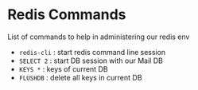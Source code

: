 # Redis Commands

List of commands to help in administering our redis env

* `redis-cli` : start redis command line session
* `SELECT 2` : start DB session with our Mail DB
* `KEYS *` : keys of current DB
* `FLUSHDB` : delete all keys in current DB 